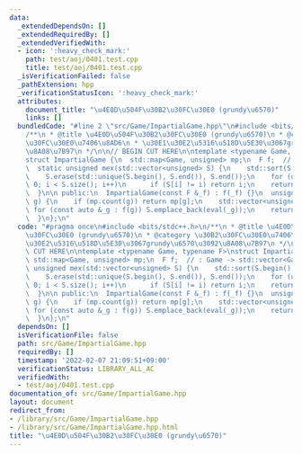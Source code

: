 ```yaml
---
data:
  _extendedDependsOn: []
  _extendedRequiredBy: []
  _extendedVerifiedWith:
  - icon: ':heavy_check_mark:'
    path: test/aoj/0401.test.cpp
    title: test/aoj/0401.test.cpp
  _isVerificationFailed: false
  _pathExtension: hpp
  _verificationStatusIcon: ':heavy_check_mark:'
  attributes:
    document_title: "\u4E0D\u504F\u30B2\u30FC\u30E0 (grundy\u6570)"
    links: []
  bundledCode: "#line 2 \"src/Game/ImpartialGame.hpp\"\n#include <bits/stdc++.h>\n\
    /**\n * @title \u4E0D\u504F\u30B2\u30FC\u30E0 (grundy\u6570)\n * @category \u30B2\
    \u30FC\u30E0\u7406\u8AD6\n * \u30E1\u30E2\u5316\u518D\u5E30\u3067grundy\u6570\u3092\
    \u8A08\u7B97\n */\n\n// BEGIN CUT HERE\n\ntemplate <typename Game, typename F>\n\
    struct ImpartialGame {\n  std::map<Game, unsigned> mp;\n  F f;  // : Game -> std::vector<Game>\n\
    \  static unsigned mex(std::vector<unsigned> S) {\n    std::sort(S.begin(), S.end());\n\
    \    S.erase(std::unique(S.begin(), S.end()), S.end());\n    for (unsigned i =\
    \ 0; i < S.size(); i++)\n      if (S[i] != i) return i;\n    return S.size();\n\
    \  }\n\n public:\n  ImpartialGame(const F &_f) : f(_f) {}\n  unsigned eval(Game\
    \ g) {\n    if (mp.count(g)) return mp[g];\n    std::vector<unsigned> S;\n   \
    \ for (const auto &_g : f(g)) S.emplace_back(eval(_g));\n    return mp[g] = mex(S);\n\
    \  }\n};\n"
  code: "#pragma once\n#include <bits/stdc++.h>\n/**\n * @title \u4E0D\u504F\u30B2\
    \u30FC\u30E0 (grundy\u6570)\n * @category \u30B2\u30FC\u30E0\u7406\u8AD6\n * \u30E1\
    \u30E2\u5316\u518D\u5E30\u3067grundy\u6570\u3092\u8A08\u7B97\n */\n\n// BEGIN\
    \ CUT HERE\n\ntemplate <typename Game, typename F>\nstruct ImpartialGame {\n \
    \ std::map<Game, unsigned> mp;\n  F f;  // : Game -> std::vector<Game>\n  static\
    \ unsigned mex(std::vector<unsigned> S) {\n    std::sort(S.begin(), S.end());\n\
    \    S.erase(std::unique(S.begin(), S.end()), S.end());\n    for (unsigned i =\
    \ 0; i < S.size(); i++)\n      if (S[i] != i) return i;\n    return S.size();\n\
    \  }\n\n public:\n  ImpartialGame(const F &_f) : f(_f) {}\n  unsigned eval(Game\
    \ g) {\n    if (mp.count(g)) return mp[g];\n    std::vector<unsigned> S;\n   \
    \ for (const auto &_g : f(g)) S.emplace_back(eval(_g));\n    return mp[g] = mex(S);\n\
    \  }\n};\n"
  dependsOn: []
  isVerificationFile: false
  path: src/Game/ImpartialGame.hpp
  requiredBy: []
  timestamp: '2022-02-07 21:09:51+09:00'
  verificationStatus: LIBRARY_ALL_AC
  verifiedWith:
  - test/aoj/0401.test.cpp
documentation_of: src/Game/ImpartialGame.hpp
layout: document
redirect_from:
- /library/src/Game/ImpartialGame.hpp
- /library/src/Game/ImpartialGame.hpp.html
title: "\u4E0D\u504F\u30B2\u30FC\u30E0 (grundy\u6570)"
---
```

